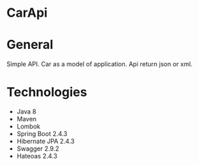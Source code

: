# CarApi
# General
Simple API. Car as a model of application. Api return json or xml.

# Technologies
<ul>
  <li>Java 8</li>
  <li>Maven</li>
  <li>Lombok</li>
  <li>Spring Boot 2.4.3</li>
  <li>Hibernate JPA 2.4.3</li>
  <li>Swagger 2.9.2</li>
  <li>Hateoas 2.4.3</li>
</ul>
